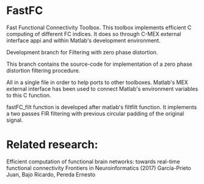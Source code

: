 # FastFC
Fast Functional Connectivity Toolbox. This toolbox implements efficient C computing of different FC indices. It does so through C-MEX external interface appi and within Matlab's development environment.

Development branch for Filtering with zero phase distortion. 

This branch contains the source-code for implementation of a zero phase distortion filtering procedure. 

All in a single file in order to help ports to other toolboxes. Matlab's MEX external interface has been used to connect Matlab's environment variables to this C function.

fastFC_filt function is developed after matlab's filtfilt function. It implements a two passes FIR filtering with previous circular padding of the original signal.

# Related research:
Efficient computation of functional brain networks: towards real-time functional connectivity
Frontiers in Neuroinformatics (2017) García-Prieto Juan, Bajo Ricardo, Pereda Ernesto
